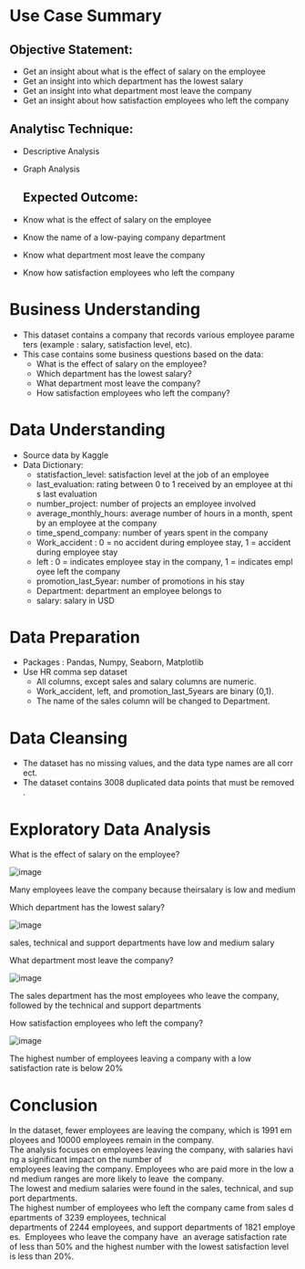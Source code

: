 # Use Case Summary
  ## Objective Statement: 
-  Get an insight about what is the effect of salary on the employee
-  Get an insight into which department has the lowest salary
-  Get an insight into what department most leave the company
-  Get an insight about how satisfaction employees who left the company

  ## Analytisc Technique:
- Descriptive Analysis
- Graph Analysis

  ## Expected Outcome:
-  Know what is the effect of salary on the employee
-  Know the name of a low-paying company department
-  Know what department most leave the company
-  Know how satisfaction employees who left the company 

# Business Understanding
-  This dataset contains a company that records various employee parameters (example : salary, satisfaction level, etc).
-  This case contains some business questions based on the data:
      -  What is the effect of salary on the employee?
      -  Which department has the lowest salary?
      -  What department most leave the company?
      -  How satisfaction employees who left the company?

# Data Understanding
-  Source data by Kaggle
-  Data Dictionary:   
      - statisfaction_level: satisfaction level at the job of an employee
      - last_evaluation: rating between 0 to 1 received by an employee at this last evaluation
      - number_project: number of projects an employee involved 
      - average_monthly_hours: average number of hours in a month, spent by an employee at the company
      - time_spend_company: number of years spent in the company
      - Work_accident : 0 = no accident during employee stay, 1 = accident during employee stay
      - left : 0 = indicates employee stay in the company, 1 = indicates employee left the company
      - promotion_last_5year: number of promotions in his stay
      - Department: department an employee belongs to
      - salary: salary in USD

# Data Preparation
-   Packages : Pandas, Numpy, Seaborn, Matplotlib
-   Use HR comma sep dataset
      - All columns, except sales and salary columns are numeric.
      - Work_accident, left, and promotion_last_5years are binary (0,1).
      - The name of the sales column will be changed to Department.
# Data Cleansing
-   The dataset has no missing values, and the data type names are all correct.
-   The dataset contains 3008 duplicated data points that must be removed.

# Exploratory Data Analysis
What is the effect of salary on the employee?

![image](https://user-images.githubusercontent.com/95860293/155239387-01f510cf-99e5-49e8-aaf7-d80ae81dce1b.png)


Many employees leave the company because theirsalary is low and medium
 
 Which department has the lowest salary?

![image](https://user-images.githubusercontent.com/95860293/155239418-45ba9dac-1191-48d0-9fea-27b1f5a395bb.png)


sales, technical and support departments have low and medium salary

What department most leave the company?  

![image](https://user-images.githubusercontent.com/95860293/155239476-bac9812f-7c01-4116-a7ac-71687f1169fa.png)


The sales department has the most employees who leave the company, followed by the technical and support departments

How satisfaction employees who left the company?

![image](https://user-images.githubusercontent.com/95860293/155239510-2fe79bd2-1571-4ea4-a973-5c5dcb1e3af3.png)


The highest number of employees leaving a company with a low satisfaction rate is below 20%

# Conclusion
In the dataset, fewer employees are leaving the company, which is 1991 employees and 10000 employees remain in the company. 
The analysis focuses on employees leaving the company, with salaries having a significant impact on the number of          employees leaving the company. Employees who are paid more in the low and medium ranges are more likely to leave     the company.
The lowest and medium salaries were found in the sales, technical, and support departments.
The highest number of employees who left the company came from sales departments of 3239 employees, technical      departments of 2244 employees, and support departments of 1821 employees. 
Employees who leave the company have  an average satisfaction rate of less than 50% and the highest number with the lowest satisfaction level is less than 20%.
